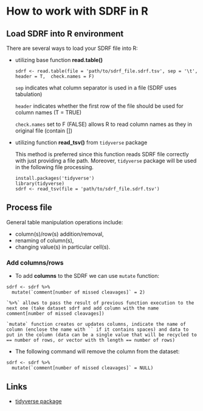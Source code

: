 # How to work with SDRF in R

## Load SDRF into R environment

There are several ways to load your SDRF file into R:
- utilizing base function **read.table()**
    ```
    sdrf <- read.table(file = 'path/to/sdrf_file.sdrf.tsv', sep = '\t', header = T,  check.names = F)
    ```
    `sep` indicates what column separator is used in a file (SDRF uses tabulation)

    `header` indicates whether the first row of the file should be used for column names (T = TRUE)

    `check.names` set to F (FALSE) allows R to read column names as they in original file (contain [])


- utilizing function **read_tsv()** from `tidyverse` package
    
    This method is preferred since this function reads SDRF file correctly with just providing a file path. Moreover, `tidyverse` package will be used in the following file processing.
    ```
    install.packages('tidyverse')
    library(tidyverse)
    sdrf <- read_tsv(file = 'path/to/sdrf_file.sdrf.tsv')
    ```

## Process file

General table manipulation operations include:
- column(s)/row(s) addition/removal,
- renaming of column(s),
- changing value(s) in particular cell(s).

### Add columns/rows
- To add **columns** to the SDRF we can use `mutate` function:
```
sdrf <- sdrf %>%
  mutate(`comment[number of missed cleavages]` = 2)
```
    `%>%` allows to pass the result of previous function execution to the next one (take dataset sdrf and add column with the name comment[number of missed cleavages])

    `mutate` function creates or updates columns, indicate the name of column (enclose the name with `` if it contains spaces) and data to put in the column (data can be a single value that will be recycled to == number of rows, or vector with th length == number of rows)

- The following command will remove the column from the dataset:
```
sdrf <- sdrf %>%
  mutate(`comment[number of missed cleavages]` = NULL)
```

## Links
- [tidyverse package](https://www.tidyverse.org/)
